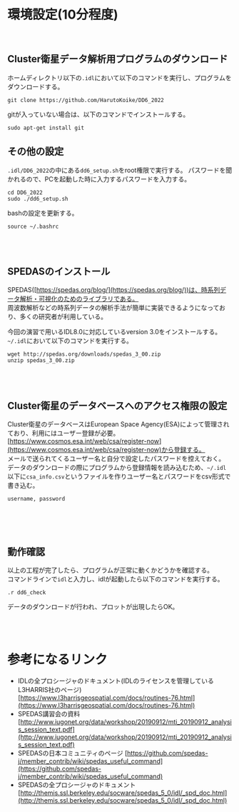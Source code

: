# 環境設定(10分程度)

</br>

## Cluster衛星データ解析用プログラムのダウンロード
ホームディレクトリ以下の`.idl`において以下のコマンドを実行し、プログラムをダウンロードする。
```
git clone https://github.com/HarutoKoike/DD6_2022
```
gitが入っていない場合は、以下のコマンドでインストールする。
```
sudo apt-get install git
```

## その他の設定
`.idl/DD6_2022`の中にある`dd6_setup.sh`をroot権限で実行する。
パスワードを聞かれるので、PCを起動した時に入力するパスワードを入力する。
```
cd DD6_2022
sudo ./dd6_setup.sh
```
bashの設定を更新する。
```
source ~/.bashrc
```

</br>
</br>


## SPEDASのインストール
SPEDAS([https://spedas.org/blog/](https://spedas.org/blog/))は、時系列データ解析・可視化のためのライブラリである。</br>
周波数解析などの時系列データの解析手法が簡単に実装できるようになっており、多くの研究者が利用している。

今回の演習で用いるIDL8.0に対応しているversion 3.0をインストールする。　</br>
`~/.idl`において以下のコマンドを実行する。
```
wget http://spedas.org/downloads/spedas_3_00.zip
unzip spedas_3_00.zip
``` 



</br>
</br>

## Cluster衛星のデータベースへのアクセス権限の設定
Cluster衛星のデータベースはEuropean Space Agency(ESA)によって管理されており、利用にはユーザー登録が必要。
[https://www.cosmos.esa.int/web/csa/register-now](https://www.cosmos.esa.int/web/csa/register-now)から登録する。 </br>
メールで送られてくるユーザー名と自分で設定したパスワードを控えておく。
データのダウンロードの際にプログラムから登録情報を読み込むため、`~/.idl`以下に`csa_info.csv`というファイルを作りユーザー名とパスワードをcsv形式で書き込む。
```
username, password
```
</br>
</br>
</br>

## 動作確認
以上の工程が完了したら、プログラムが正常に動くかどうかを確認する。</br>
コマンドラインで`idl`と入力し、idlが起動したら以下のコマンドを実行する。
```idl
.r dd6_check
```
データのダウンロードが行われ、プロットが出現したらOK。


<br />
<br />

# 参考になるリンク
* IDLの全プロシージャのドキュメント(IDLのライセンスを管理しているL3HARRIS社のページ) [https://www.l3harrisgeospatial.com/docs/routines-76.html](https://www.l3harrisgeospatial.com/docs/routines-76.html)
* SPEDAS講習会の資料  [http://www.iugonet.org/data/workshop/20190912/mti_20190912_analysis_session_text.pdf](http://www.iugonet.org/data/workshop/20190912/mti_20190912_analysis_session_text.pdf)
* SPEDASの日本コミュニティのページ [https://github.com/spedas-j/member_contrib/wiki/spedas_useful_command](https://github.com/spedas-j/member_contrib/wiki/spedas_useful_command)
* SPEDASの全プロシージャのドキュメント [http://themis.ssl.berkeley.edu/socware/spedas_5_0/idl/_spd_doc.html](http://themis.ssl.berkeley.edu/socware/spedas_5_0/idl/_spd_doc.html)  
